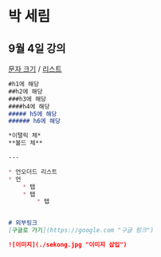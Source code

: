 # 박 세림
## 9월 4일 강의


 [문자 크기](#h1에-해당) / [리스트](#리스트)

```md
#h1에 해당
##h2에 해당
###h3에 해당
####h4에 해당
##### h5에 해당
###### h6에 해당

*이탤릭 체*
**볼드 체**

---

* 언오더드 리스트
* 언
    * 탭
    * 탭
        * 탭


# 외부링크
[구글로 가기](https://google.com "구글 링크")

![이미지](./sekong.jpg "이미지 삽입")
